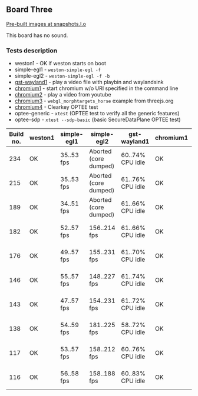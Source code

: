 ## Board Three
[Pre-built images at snapshots.l.o](http://snapshots.linaro.org/openembedded/pre-built/lhg/morty/hikey/rpb-wayland/latest/)

This board has no sound.

### Tests description
* weston1 - OK if weston starts on boot
* simple-egl1 - `weston-simple-egl -f`
* simple-egl2 - `weston-simple-egl -f -b`
* [gst-wayland1](gst-wayland1.md) - play a video file with playbin and waylandsink
* [chromium1](chromium1.md) - start chromium w/o URI specified in the command line
* [chromium2](chromium2.md) - play a video from youtube
* [chromium3](chromium3.md) - `webgl_morphtargets_horse` example from threejs.org
* [chromium4](chromium4.md) - Clearkey OPTEE test
* optee-generic - `xtest` (OPTEE test to verify all the generic features)
* optee-sdp - `xtest --sdp-basic` (basic SecureDataPlane OPTEE test)

| Build no. | weston1 | simple-egl1 | simple-egl2 | gst-wayland1 | chromium1 | chromium2 | chromium3 | chromium4 | optee-generic | optee-sdp |
| --- | --- | --- | --- | --- | --- | --- | --- | --- | --- | --- |
| 234 | OK | 35..53 fps | Aborted (core dumped) | 60..74% CPU idle | OK | 44..73% CPU idle | 47..58 fps, 75..80% CPU idle | OK | OK | OK |
| 215 | OK | 35..53 fps | Aborted (core dumped) | 61..76% CPU idle | OK | 50..68% CPU idle | 54..60 fps, 78..81% CPU idle | OK | OK | OK |
| 189 | OK | 34..51 fps | Aborted (core dumped) | 61..66% CPU idle | OK | 48..71% CPU idle | 51..60 fps, 77..81% CPU idle | OK | OK | OK |
| 182 | OK | 52..57 fps | 156..214 fps | 61..66% CPU idle | OK | 48..73% CPU idle | 51..59 fps, 77..82% CPU idle | OK | OK | OK |
| 176 | OK | 49..57 fps | 155..231 fps | 61..70% CPU idle | OK | 43..69% CPU idle | 51..58 fps, 78..82% CPU idle | OK | OK | OK |
| 146 | OK | 55..57 fps | 148..227 fps | 61..74% CPU idle | OK | 47..68% CPU idle | 48..56 fps, 74..81% CPU idle | OK | OK | OK |
| 143 | OK | 47..57 fps | 154..231 fps | 61..72% CPU idle | OK | 45..73% CPU idle | 48..55 fps, 75..82% CPU idle | OK | OK | OK |
| 138 | OK | 54..59 fps | 181..225 fps | 58..72% CPU idle | OK | 62..80% CPU idle | 48..58 fps, 75..81% CPU idle | OK | OK | OK |
| 117 | OK | 53..57 fps | 158..212 fps | 60..76% CPU idle | OK | 62..74% CPU idle | 50..57 fps, 76..81% CPU idle | OK | OK | OK |
| 116 | OK | 56..58 fps | 158..188 fps | 60..83% CPU idle | OK | 60..74% CPU idle | 51..57 fps, 72..81% CPU idle | OK | OK | OK |
